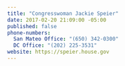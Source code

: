 ```yaml
---
title: "​Congresswoman Jackie Speier"
date: 2017-02-20 21:09:00 -05:00
published: false
phone-numbers:
  San Mateo Office: "(650) 342-0300"
  DC Office: "(202) 225-3531"
website: https://speier.house.gov
---
```



